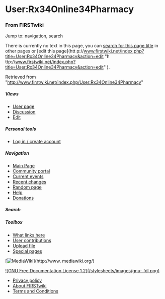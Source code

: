 

# User:Rx34Online34Pharmacy

### From FIRSTwiki

Jump to: navigation, search

There is currently no text in this page, you can [search for this page
title](/index.php/Special:Search/Rx34Online34Pharmacy
"Special:Search/Rx34Online34Pharmacy" ) in other pages or [edit this page](htt
p://www.firstwiki.net/index.php?title=User:Rx34Online34Pharmacy&action=edit "h
ttp://www.firstwiki.net/index.php?title=User:Rx34Online34Pharmacy&action=edit"
).

Retrieved from
"<http://www.firstwiki.net/index.php/User:Rx34Online34Pharmacy>"

##### Views

  * [User page](/index.php?title=User:Rx34Online34Pharmacy&action=edit)
  * [Discussion](/index.php?title=User_talk:Rx34Online34Pharmacy&action=edit)
  * [Edit](/index.php?title=User:Rx34Online34Pharmacy&action=edit)

##### Personal tools

  * [Log in / create account](/index.php?title=Special:Userlogin&returnto=User:Rx34Online34Pharmacy)

[](/index.php/Main_Page "Main Page" )

##### Navigation

  * [Main Page](/index.php/Main_Page)
  * [Community portal](/index.php/FIRSTwiki:Community_portal)
  * [Current events](/index.php/Current_events)
  * [Recent changes](/index.php/Special:Recentchanges)
  * [Random page](/index.php/Special:Random)
  * [Help](/index.php/FIRSTwiki:Help)
  * [Donations](/index.php/FIRSTwiki:Site_support)

##### Search



##### Toolbox

  * [What links here](/index.php/Special:Whatlinkshere/User:Rx34Online34Pharmacy)
  * [User contributions](/index.php/Special:Contributions/Rx34Online34Pharmacy)
  * [Upload file](/index.php/Special:Upload)
  * [Special pages](/index.php/Special:Specialpages)

[![MediaWiki](/skins/common/images/poweredby_mediawiki_88x31.png)](http://www.
mediawiki.org/)

[![GNU Free Documentation License 1.2](/stylesheets/images/gnu-
fdl.png)](http://www.gnu.org/copyleft/fdl.html)

  * [Privacy policy](/index.php/FIRSTwiki:Privacy_policy "FIRSTwiki:Privacy policy" )
  * [About FIRSTwiki](/index.php/FIRSTwiki:About "FIRSTwiki:About" )
  * [Terms and Conditions](/index.php/FIRSTwiki:Terms_and_conditions "FIRSTwiki:Terms and conditions" )

